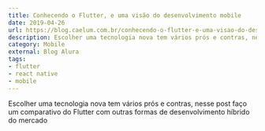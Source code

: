 ```yaml
---
title: Conhecendo o Flutter, e uma visão do desenvolvimento mobile
date: 2019-04-26
url: https://blog.caelum.com.br/conhecendo-o-flutter-e-uma-visao-do-desenvolvimento-mobile/
description: Escolher uma tecnologia nova tem vários prós e contras, nesse post faço um comparativo do Flutter com outras formas de desenvolvimento híbrido do mercado
category: Mobile
external: Blog Alura
tags:
- flutter
- react native
- mobile
---
```


Escolher uma tecnologia nova tem vários prós e contras, nesse post faço um comparativo do Flutter com outras formas de desenvolvimento híbrido do mercado
